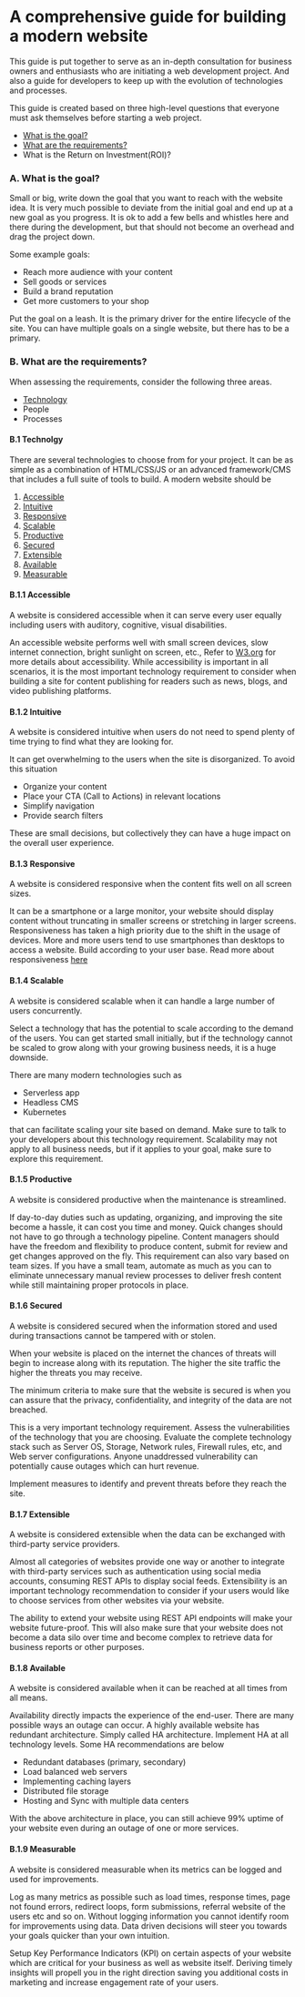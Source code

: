 # A comprehensive guide for building a modern website

This guide is put together to serve as an in-depth consultation for business owners and enthusiasts who are initiating a web development project. And also a guide for developers to keep up with the evolution of technologies and processes. 

This guide is created based on three high-level questions that everyone must ask themselves before starting a web project. 
* [What is the goal?](#a-what-is-the-goal)
* [What are the requirements?](#b-what-are-the-requirements)
* What is the Return on Investment(ROI)?

### **A. What is the goal?**
Small or big, write down the goal that you want to reach with the website idea. It is very much possible to deviate from the initial goal and end up at a new goal as you progress. It is ok to add a few bells and whistles here and there during the development, but that should not become an overhead and drag the project down. 

Some example goals:
* Reach more audience with your content
* Sell goods or services
* Build a brand reputation
* Get more customers to your shop

Put the goal on a leash. It is the primary driver for the entire lifecycle of the site. You can have multiple goals on a single website, but there has to be a primary.

### **B. What are the requirements?**
When assessing the requirements, consider the following three areas.
* [Technology](#b1-technolgy)
* People
* Processes

#### **B.1 Technolgy**
There are several technologies to choose from for your project. It can be as simple as a combination of HTML/CSS/JS or an advanced framework/CMS that includes a full suite of tools to build. A modern website should be
1. [Accessible](#b11-accessible)
2. [Intuitive](#b12-intuitive)
3. [Responsive](#b13-responsive)
4. [Scalable](#b14-scalable)
5. [Productive](#b15-productive)
6. [Secured](#b16-secured)
7. [Extensible](#b17-extensible)
8. [Available](#b18-available)
9. [Measurable](#b19-measurable)

#### **B.1.1 Accessible**
A website is considered accessible when it can serve every user equally including users with auditory, cognitive, visual disabilities. 

An accessible website performs well with small screen devices, slow internet connection, bright sunlight on screen, etc., Refer to [W3.org](https://www.w3.org/WAI/fundamentals/accessibility-intro/#what) for more details about accessibility. While accessibility is important in all scenarios, it is the most important technology requirement to consider when building a site for content publishing for readers such as news, blogs, and video publishing platforms.

#### **B.1.2 Intuitive**
A website is considered intuitive when users do not need to spend plenty of time trying to find what they are looking for. 

It can get overwhelming to the users when the site is disorganized. To avoid this situation
* Organize your content
* Place your CTA (Call to Actions) in relevant locations
* Simplify navigation
* Provide search filters

These are small decisions, but collectively they can have a huge impact on the overall user experience.

#### **B.1.3 Responsive**
A website is considered responsive when the content fits well on all screen sizes. 

It can be a smartphone or a large monitor, your website should display content without truncating in smaller screens or stretching in larger screens. Responsiveness has taken a high priority due to the shift in the usage of devices. More and more users tend to use smartphones than desktops to access a website. Build according to your user base. 
Read more about responsiveness [here](https://en.wikipedia.org/wiki/Responsive_web_designhttp://)

#### **B.1.4 Scalable**
A website is considered scalable when it can handle a large number of users concurrently. 

Select a technology that has the potential to scale according to the demand of the users. You can get started small initially, but if the technology cannot be scaled to grow along with your growing business needs, it is a huge downside. 

There are many modern technologies such as 
* Serverless app
* Headless CMS
* Kubernetes 
 
that can facilitate scaling your site based on demand. Make sure to talk to your developers about this technology requirement. Scalability may not apply to all business needs, but if it applies to your goal, make sure to explore this requirement. 

#### **B.1.5 Productive**
A website is considered productive when the maintenance is streamlined. 

If day-to-day duties such as updating, organizing, and improving the site become a hassle, it can cost you time and money. Quick changes should not have to go through a technology pipeline. Content managers should have the freedom and flexibility to produce content, submit for review and get changes approved on the fly. This requirement can also vary based on team sizes. If you have a small team, automate as much as you can to eliminate unnecessary manual review processes to deliver fresh content while still maintaining proper protocols in place. 

#### **B.1.6 Secured**
A website is considered secured when the information stored and used during transactions cannot be tampered with or stolen. 

When your website is placed on the internet the chances of threats will begin to increase along with its reputation. The higher the site traffic the higher the threats you may receive. 

The minimum criteria to make sure that the website is secured is when you can assure that the privacy, confidentiality, and integrity of the data are not breached. 

This is a very important technology requirement. Assess the vulnerabilities of the technology that you are choosing. Evaluate the complete technology stack such as Server OS, Storage, Network rules, Firewall rules, etc, and Web server configurations. Anyone unaddressed vulnerability can potentially cause outages which can hurt revenue.

Implement measures to identify and prevent threats before they reach the site. 

#### **B.1.7 Extensible**
A website is considered extensible when the data can be exchanged with third-party service providers. 

Almost all categories of websites provide one way or another to integrate with third-party services such as authentication using social media accounts, consuming REST APIs to display social feeds. Extensibility is an important technology recommendation to consider if your users would like to choose services from other websites via your website. 

The ability to extend your website using REST API endpoints will make your website future-proof. This will also make sure that your website does not become a data silo over time and become complex to retrieve data for business reports or other purposes. 
#### **B.1.8 Available**
A website is considered available when it can be reached at all times from all means. 

Availability directly impacts the experience of the end-user. There are many possible ways an outage can occur. A highly available website has redundant architecture. Simply called HA architecture. Implement HA at all technology levels. Some HA recommendations are below

* Redundant databases (primary, secondary)
* Load balanced web servers
* Implementing caching layers
* Distributed file storage
* Hosting and Sync with multiple data centers

With the above architecture in place, you can still achieve 99% uptime of your website even during an outage of one or more services. 

#### **B.1.9 Measurable**
A website is considered measurable when its metrics can be logged and used for improvements.

Log as many metrics as possible such as load times, response times, page not found errors, redirect loops, form submissions, referral website of the users etc and so on. Without logging information you cannot identify room for improvements using data. Data driven decisions will steer you towards your goals quicker than your own intuition. 

Setup Key Performance Indicators (KPI) on certain aspects of your website which are critical for your business as well as website itself. Deriving timely insights will propell you in the right direction saving you additional costs in marketing and increase engagement rate of your users. 